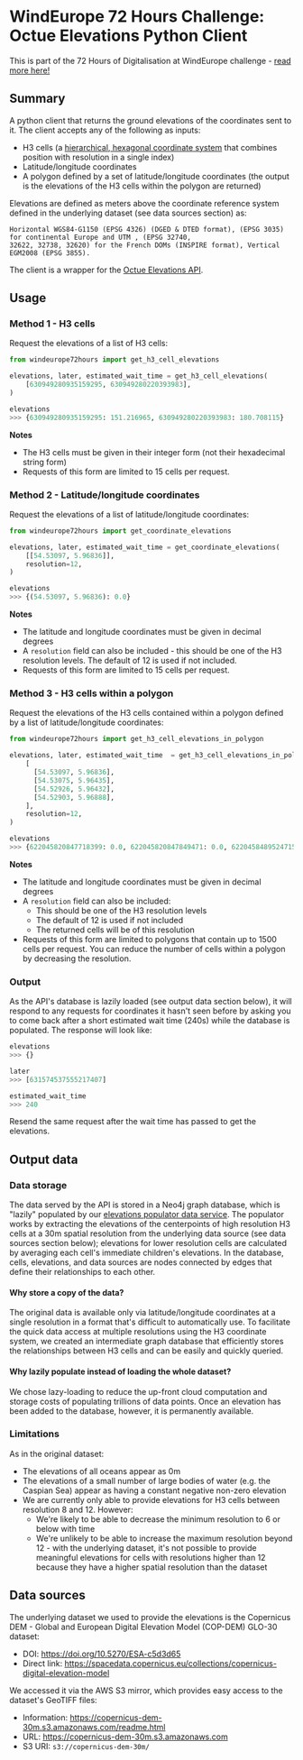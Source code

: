 # WindEurope 72 Hours Challenge: Octue Elevations Python Client

This is part of the 72 Hours of Digitalisation at WindEurope challenge - [read more here!](https://medium.com/@thclark/72-hours-of-digitalisation-at-windeurope-7aa786be729d)

## Summary

A python client that returns the ground elevations of the coordinates sent to it. The client accepts any of the
following as inputs:

- H3 cells (a [hierarchical, hexagonal coordinate system](https://h3geo.org/) that combines position with resolution in
  a single index)
- Latitude/longitude coordinates
- A polygon defined by a set of latitude/longitude coordinates (the output is the elevations of the H3 cells within the
  polygon are returned)

Elevations are defined as meters above the coordinate reference system defined in the underlying dataset (see data
sources section) as:

```
Horizontal WGS84-G1150 (EPSG 4326) (DGED & DTED format), (EPSG 3035) for continental Europe and UTM , (EPSG 32740,
32622, 32738, 32620) for the French DOMs (INSPIRE format), Vertical EGM2008 (EPSG 3855).
```

The client is a wrapper for the [Octue Elevations API](https://github.com/octue/windeurope72hours-elevations-api).

## Usage

### Method 1 - H3 cells

Request the elevations of a list of H3 cells:

```python
from windeurope72hours import get_h3_cell_elevations

elevations, later, estimated_wait_time = get_h3_cell_elevations(
    [630949280935159295, 630949280220393983],
)

elevations
>>> {630949280935159295: 151.216965, 630949280220393983: 180.708115}
```

**Notes**

- The H3 cells must be given in their integer form (not their hexadecimal string form)
- Requests of this form are limited to 15 cells per request.

### Method 2 - Latitude/longitude coordinates

Request the elevations of a list of latitude/longitude coordinates:

```python
from windeurope72hours import get_coordinate_elevations

elevations, later, estimated_wait_time = get_coordinate_elevations(
    [[54.53097, 5.96836]],
    resolution=12,
)

elevations
>>> {(54.53097, 5.96836): 0.0}
```

**Notes**

- The latitude and longitude coordinates must be given in decimal degrees
- A `resolution` field can also be included - this should be one of the H3 resolution levels. The default of 12 is used
  if not included.
- Requests of this form are limited to 15 cells per request.

### Method 3 - H3 cells within a polygon

Request the elevations of the H3 cells contained within a polygon defined by a list of latitude/longitude coordinates:

```python
from windeurope72hours import get_h3_cell_elevations_in_polygon

elevations, later, estimated_wait_time  = get_h3_cell_elevations_in_polygon(
    [
      [54.53097, 5.96836],
      [54.53075, 5.96435],
      [54.52926, 5.96432],
      [54.52903, 5.96888],
    ],
    resolution=12,
)

elevations
>>> {622045820847718399: 0.0, 622045820847849471: 0.0, 622045848952471551: 0.0, 622045848952602623: 0.0}
```

**Notes**

- The latitude and longitude coordinates must be given in decimal degrees
- A `resolution` field can also be included:
  - This should be one of the H3 resolution levels
  - The default of 12 is used if not included
  - The returned cells will be of this resolution
- Requests of this form are limited to polygons that contain up to 1500 cells per request. You can reduce the number of
  cells within a polygon by decreasing the resolution.

### Output

As the API's database is lazily loaded (see output data section below), it will respond to any requests for coordinates
it hasn't seen before by asking you to come back after a short estimated wait time (240s) while the database is
populated. The response will look like:

```python
elevations
>>> {}

later
>>> [631574537555217407]

estimated_wait_time
>>> 240
```

Resend the same request after the wait time has passed to get the elevations.

## Output data

### Data storage

The data served by the API is stored in a Neo4j graph database, which is "lazily" populated by our
[elevations populator data service](https://github.com/octue/windeurope72hours-elevations-populator). The populator
works by extracting the elevations of the centerpoints of high resolution H3 cells at a 30m spatial resolution from the
underlying data source (see data sources section below); elevations for lower resolution cells are calculated by
averaging each cell's immediate children's elevations. In the database, cells, elevations, and data sources are nodes
connected by edges that define their relationships to each other.

#### Why store a copy of the data?

The original data is available only via latitude/longitude coordinates at a single resolution in a format that's
difficult to automatically use. To facilitate the quick data access at multiple resolutions using the H3 coordinate
system, we created an intermediate graph database that efficiently stores the relationships between H3 cells and can be
easily and quickly queried.

#### Why lazily populate instead of loading the whole dataset?

We chose lazy-loading to reduce the up-front cloud computation and storage costs of populating trillions of data points.
Once an elevation has been added to the database, however, it is permanently available.

### Limitations

As in the original dataset:

- The elevations of all oceans appear as 0m
- The elevations of a small number of large bodies of water (e.g. the Caspian Sea) appear as having a constant negative
  non-zero elevation
- We are currently only able to provide elevations for H3 cells between resolution 8 and 12. However:
  - We're likely to be able to decrease the minimum resolution to 6 or below with time
  - We're unlikely to be able to increase the maximum resolution beyond 12 - with the underlying dataset, it's not
    possible to provide meaningful elevations for cells with resolutions higher than 12 because they have a higher
    spatial resolution than the dataset

## Data sources

The underlying dataset we used to provide the elevations is the Copernicus DEM - Global and European Digital Elevation
Model (COP-DEM) GLO-30 dataset:

- DOI: https://doi.org/10.5270/ESA-c5d3d65
- Direct link: https://spacedata.copernicus.eu/collections/copernicus-digital-elevation-model

We accessed it via the AWS S3 mirror, which provides easy access to the dataset's GeoTIFF files:

- Information: https://copernicus-dem-30m.s3.amazonaws.com/readme.html
- URL: https://copernicus-dem-30m.s3.amazonaws.com
- S3 URI: `s3://copernicus-dem-30m/`
